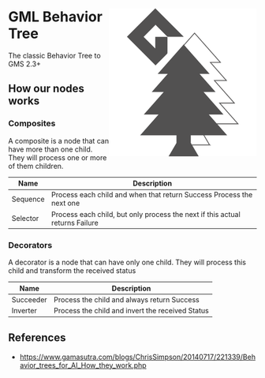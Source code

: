 <div align="center" />

<img align="right" src="./readme_logo.png" width="300"/>

<div align="left" />

# GML Behavior Tree

The classic Behavior Tree to GMS 2.3+

## How our nodes works


### Composites

A composite is a node that can have more than one child. They will process one or more of them children.

| Name             | Description                        |
|------------------|------------------------------------|
| Sequence         | Process each child and when that return Success Process the next one|
| Selector         | Process each child, but only process the next if this actual returns Failure|


### Decorators

A decorator is a node that can have only one child. They will process this child and transform the received status

| Name             | Description                        |
|------------------|------------------------------------|
| Succeeder        | Process the child and always return Success|
| Inverter         | Process the child and invert the received Status|

## References

- https://www.gamasutra.com/blogs/ChrisSimpson/20140717/221339/Behavior_trees_for_AI_How_they_work.php
